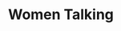 ---
title: "Women Talking"
year: 2022
rating: 2
stars: "★★"
liked: false
rewatched: false
permalink: "women-talking"
watched_on: 2025-06-13
---